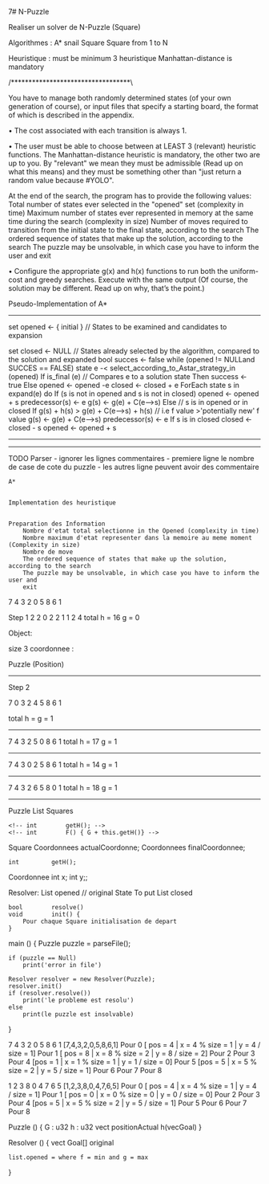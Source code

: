 7# N-Puzzle

Realiser un solver de N-Puzzle (Square)


Algorithmes : A*
snail Square
Square from 1 to N


Heuristique : must be minimum 3 heuristique
Manhattan-distance is mandatory


/**********************************\


You have to manage both randomly determined states (of your own generation of
course), or input files that specify a starting board, the format of which is described
in the appendix.

• The cost associated with each transition is always 1.

• The user must be able to choose between at LEAST 3 (relevant) heuristic functions.
The Manhattan-distance heuristic is mandatory, the other two are up to you. By
"relevant" we mean they must be admissible (Read up on what this means) and
they must be something other than "just return a random value because #YOLO".



At the end of the search, the program has to provide the following values:
	Total number of states ever selected in the "opened" set (complexity in time)
	Maximum number of states ever represented in memory at the same time
		during the search (complexity in size)
	Number of moves required to transition from the initial state to the final state,
		according to the search
	The ordered sequence of states that make up the solution, according to the
		search
	The puzzle may be unsolvable, in which case you have to inform the user and
		exit

• Configure the appropriate g(x) and h(x) functions to run both the uniform-cost
and greedy searches. Execute with the same output (Of course, the solution may
be different. Read up on why, that’s the point.)



Pseudo-Implementation of A*
***************************************************
set opened <- { initial }
			// States to be examined and candidates to expansion

set closed <- NULL
			// States already selected by the algorithm, compared to the solution and expanded
bool succes <- false
while (opened != NULLand SUCCES == FALSE)
	state e -< select_according_to_Astar_strategy_in (opened)
	If is_final (e) // Compares e to a solution state
		Then
			success <- true
		Else
			opened <- opened -e
			closed <- closed + e
			ForEach state s in expand(e) do
				If (s is not in opened and s is not in closed)
					opened <- opened + s
					predecessor(s) <- e
					g(s) <- g(e) + C(e-->s)
				Else // s is in opened or in closed
					If g(s) + h(s) > g(e) + C(e-->s) + h(s)
					// i.e f value >'potentially new' f value
						g(s) <- g(e) + C(e-->s)
						predecessor(s) <- e
						If s is in closed
							closed <- closed - s
							opened <- opened + s




***************************************************

*****************************************************
TODO
	Parser
		- ignorer les lignes commentaires
		- premiere ligne le nombre de case de cote du puzzle
		- les autres ligne peuvent avoir des commentaire

	A*


	Implementation des heuristique


	Preparation des Information
		Nombre d'etat total selectionne in the Opened (complexity in time)
		Nombre maximum d'etat representer dans la memoire au meme moment (Complexity in size)
		Nombre de move
		The ordered sequence of states that make up the solution, according to the search
		The puzzle may be unsolvable, in which case you have to inform the user and
		exit


7	4	3
2	0	5
8	6	1

Step 1
2	2	0
2	2	1
1	2	4
total h = 16 g = 0


Object:

size 3
	coordonnee :

Puzzle (Position)

***********************

Step 2

7	0	3
2	4	5
8	6	1


total h = g = 1

------------------------------
7	4	3
2	5	0
8	6	1
total h = 17 g  = 1

-------------------------------

7	4	3
0	2	5
8	6	1
total h = 14 g  = 1

-----------------------------

7	4	3
2	6	5
8	0	1
total h = 18 g  = 1


****************************

Puzzle
	List<Square> Squares
	<!-- int		G; -->

	<!-- int		getH(); -->
	<!-- int		F() { G + this.getH()} -->

Square
	Coordonnees actualCoordonne;
	Coordonnees finalCoordonnee;

	int			getH();


Coordonnee
	int	x;
	int	y;;

Resolver:
	List<Puzzle>	opened // original State To put
	List<Puzzle>	closed

	bool		resolve()
	void		init() {
		Pour chaque Square initialisation de depart
	}

main ()
{
	Puzzle puzzle = parseFile();

	if (puzzle == Null)
		print('error in file')

	Resolver resolver = new Resolver(Puzzle);
	resolver.init()
	if (resolver.resolve())
		print('le probleme est resolu')
	else
		print(le puzzle est insolvable)

}













7	4	3
2	0	5
8	6	1
[7,4,3,2,0,5,8,6,1] Pour 0  [ pos = 4 | x = 4 % size = 1 | y = 4 / size = 1]
					Pour 1  [ pos = 8 | x = 8 % size = 2 | y = 8 / size = 2]
					Pour 2
					Pour 3
					Pour 4  [pos = 1 | x = 1 % size = 1 | y = 1 / size = 0]
					Pour 5  [pos = 5 | x = 5 % size = 2 | y = 5 / size = 1]
					Pour 6
					Pour 7
					Pour 8

1	2	3
8	0	4
7	6	5
[1,2,3,8,0,4,7,6,5] Pour 0  [ pos = 4 | x = 4 % size = 1 | y = 4 / size = 1]
					Pour 1  [ pos = 0 | x = 0 % size = 0 | y = 0 / size = 0]
					Pour 2
					Pour 3
					Pour 4  [pos = 5 | x = 5 % size = 2 | y = 5 / size = 1]
					Pour 5
					Pour 6
					Pour 7
					Pour 8

Puzzle () {
	G : u32
	h : u32
	vect positionActual
	h(vecGoal)
}

Resolver () {
	vect Goal[] original

	list.opened = where f = min and g = max
}



